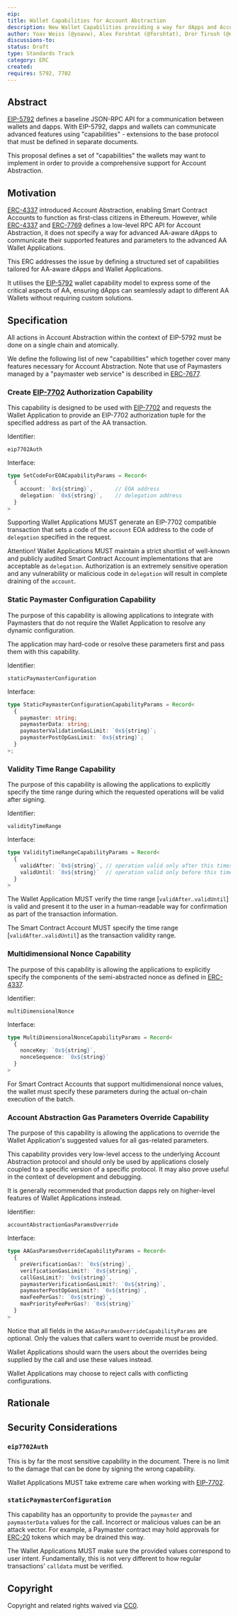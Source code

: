```yaml
---
eip:
title: Wallet Capabilities for Account Abstraction
description: New Wallet Capabilities providing a way for dApps and Account Abstraction wallets to communicate
author: Yoav Weiss (@yoavw), Alex Forshtat (@forshtat), Dror Tirosh (@drortirosh), Shahaf Nacson (@shahafn)
discussions-to:
status: Draft
type: Standards Track
category: ERC
created:
requires: 5792, 7702
---
```


## Abstract

[EIP-5792](./eip-5792) defines a baseline JSON-RPC API for a communication between wallets and dapps.
With EIP-5792, dapps and wallets can communicate advanced features using "capabilities" - extensions
to the base protocol that must be defined in separate documents.

This proposal defines a set of "capabilities" the wallets may want to implement in order to provide a comprehensive support for Account Abstraction.

## Motivation

[ERC-4337](./eip-4337.md) introduced Account Abstraction, enabling Smart Contract Accounts to function as first-class citizens in Ethereum.
However, while [ERC-4337](./eip-4337.md) and [ERC-7769](./eip-7769.md) defines a low-level RPC API for Account Abstraction,
it does not specify a way for advanced AA-aware dApps to communicate their supported features and parameters to the advanced AA Wallet Applications.

This ERC addresses the issue by defining a structured set of capabilities tailored for AA-aware dApps and Wallet Applications.

It utilises the [EIP-5792](./eip-5792) wallet capability model to express some of the critical aspects of AA,
ensuring dApps can seamlessly adapt to different AA Wallets without requiring custom solutions.

## Specification

All actions in Account Abstraction within the context of EIP-5792 must be done on a single chain and atomically.

We define the following list of new "capabilities" which together cover many features necessary for Account Abstraction.
Note that use of Paymasters managed by a "paymaster web service" is described in [ERC-7677](./eip-7677).

### Create [EIP-7702](./eip-7702) Authorization Capability

This capability is designed to be used with [EIP-7702](./eip-7702) and requests the Wallet Application to provide
an EIP-7702 authorization tuple for the specified address as part of the AA transaction.

Identifier:

`eip7702Auth`

Interface:

```typescript
type SetCodeForEOACapabilityParams = Record<
  {
    account: `0x${string}`,       // EOA address
    delegation: `0x${string}`,    // delegation address
  }
>
```

Supporting Wallet Applications MUST generate an EIP-7702 compatible transaction that sets a code of the `account` EOA address
to the code of `delegation` specified in the request.

Attention! Wallet Applications MUST maintain a strict shortlist of well-known and publicly audited Smart Contract Account
implementations that are acceptable as `delegation`.
Authorization is an extremely sensitive operation and any vulnerability or malicious code in `delegation` will
result in complete draining of the `account`.

### Static Paymaster Configuration Capability

The purpose of this capability is allowing applications to integrate with Paymasters that do not require
the Wallet Application to resolve any dynamic configuration.

The application may hard-code or resolve these parameters first and pass them with this capability.

Identifier:

`staticPaymasterConfiguration`

Interface:

```typescript
type StaticPaymasterConfigurationCapabilityParams = Record<
  {
    paymaster: string;
    paymasterData: string;
    paymasterValidationGasLimit: `0x${string}`;
    paymasterPostOpGasLimit: `0x${string}`;
  }
>;
```

### Validity Time Range Capability

The purpose of this capability is allowing the applications to explicitly specify the time range during which
the requested operations will be valid after signing.

Identifier:

`validityTimeRange`

Interface:

```typescript
type ValidityTimeRangeCapabilityParams = Record<
  {
    validAfter: `0x${string}`, // operation valid only after this timestamp, in seconds
    validUntil: `0x${string}`  // operation valid only before this timestamp, in seconds
  }
>
```

The Wallet Application MUST verify the time range [`validAfter`..`validUntil`] is valid and present it to the
user in a human-readable way for confirmation as part of the transaction information.

The Smart Contract Account MUST specify the time range [`validAfter`..`validUntil`] as the transaction validity range.

### Multidimensional Nonce Capability

The purpose of this capability is allowing the applications to explicitly specify the components of the
semi-abstracted nonce as defined in [ERC-4337](./eip-4337.md).

Identifier:

`multiDimensionalNonce`

Interface:

```typescript
type MultiDimensionalNonceCapabilityParams = Record<
  {
    nonceKey: `0x${string}`,
    nonceSequence: `0x${string}`
  }
>
```

For Smart Contract Accounts that support multidimensional nonce values,
the wallet must specify these parameters during the actual on-chain execution of the batch.

### Account Abstraction Gas Parameters Override Capability

The purpose of this capability is allowing the applications to override the Wallet Application's suggested values
for all gas-related parameters.

This capability provides very low-level access to the underlying Account Abstraction protocol and should only
be used by applications closely coupled to a specific version of a specific protocol.
It may also prove useful in the context of development and debugging.

It is generally recommended that production dapps rely on higher-level features of Wallet Applications instead.

Identifier:

`accountAbstractionGasParamsOverride`

Interface:

```typescript
type AAGasParamsOverrideCapabilityParams = Record<
  {
    preVerificationGas?: `0x${string}`,
    verificationGasLimit?: `0x${string}`,
    callGasLimit?: `0x${string}`,
    paymasterVerificationGasLimit?: `0x${string}`,
    paymasterPostOpGasLimit?: `0x${string}`,
    maxFeePerGas?: `0x${string}`,
    maxPriorityFeePerGas?: `0x${string}`
  }
>
```

Notice that all fields in the `AAGasParamsOverrideCapabilityParams` are optional.
Only the values that callers want to override must be provided.

Wallet Applications should warn the users about the overrides being supplied by the call and use these values instead.

Wallet Applications may choose to reject calls with conflicting configurations.

## Rationale

## Security Considerations

### `eip7702Auth`

This is by far the most sensitive capability in the document.
There is no limit to the damage that can be done by signing the wrong capability.

Wallet Applications MUST take extreme care when working with [EIP-7702](./eip-7702).

### `staticPaymasterConfiguration`

This capability has an opportunity to provide the `paymaster` and `paymasterData` values for the call.
Incorrect or malicious values can be an attack vector.
For example, a Paymaster contract may hold approvals for [ERC-20](./eip-20.md) tokens which may be drained this way.

The Wallet Applications MUST make sure the provided values correspond to user intent.
Fundamentally, this is not very different to how regular transactions' `calldata` must be verified.

## Copyright

Copyright and related rights waived via [CC0](../LICENSE.md).
